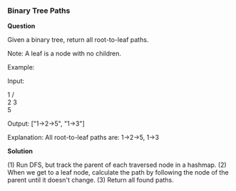<h3>Binary Tree Paths</h3>

**Question**

Given a binary tree, return all root-to-leaf paths.

Note: A leaf is a node with no children.

Example:

Input:

   1
 /   \
2     3
 \
  5

Output: ["1->2->5", "1->3"]

Explanation: All root-to-leaf paths are: 1->2->5, 1->3

**Solution**

(1) Run DFS, but track the parent of each traversed node in a hashmap.
(2) When we get to a leaf node, calculate the path by following the node of the parent until it doesn't change.
(3) Return all found paths.